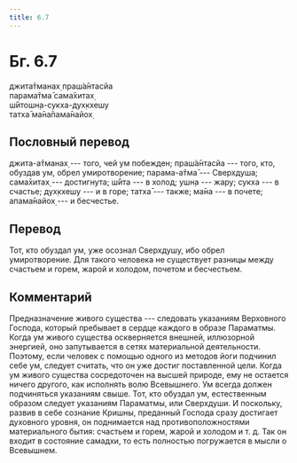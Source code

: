 ```yaml
---
title: 6.7
---
```


# Бг. 6.7
джита̄тманах̣ праш́а̄нтасйа<br/>
парама̄тма̄ сама̄хитах̣<br/>
ш́ӣтошн̣а-сукха-дух̣кхешу<br/>
татха̄ ма̄на̄пама̄найох̣
## Пословный перевод

джита-а̄тманах̣ --- того, чей ум побежден; праш́а̄нтасйа --- того, кто,
обуздав ум, обрел умиротворение; парама-а̄тма̄ --- Сверхдуша; сама̄хитах̣
--- достигнута; ш́ӣта --- в холод; ушн̣а --- жару; сукха --- в счастье;
дух̣кхешу --- и в горе; татха̄ --- также; ма̄на --- в почете; апама̄найох̣
--- и бесчестье.

## Перевод

Тот, кто обуздал ум, уже осознал Сверхдушу, ибо обрел умиротворение. Для
такого человека не существует разницы между счастьем и горем, жарой и
холодом, почетом и бесчестьем.

## Комментарий

Предназначение живого существа --- следовать указаниям Верховного
Господа, который пребывает в сердце каждого в образе Параматмы. Когда ум
живого существа оскверняется внешней, иллюзорной энергией, оно
запутывается в сетях материальной деятельности. Поэтому, если человек с
помощью одного из методов йоги подчинил себе ум, следует считать, что он
уже достиг поставленной цели. Когда ум живого существа сосредоточен на
высшей природе, ему не остается ничего другого, как исполнять волю
Всевышнего. Ум всегда должен подчиняться указаниям свыше. Тот, кто
обуздал ум, естественным образом следует указаниям Параматмы, или
Сверхдуши. И поскольку, развив в себе сознание Кришны, преданный Господа
сразу достигает духовного уровня, он поднимается над противоположностями
материального бытия: счастьем и горем, жарой и холодом и т. д. Так он
входит в состояние самадхи, то есть полностью погружается в мысли о
Всевышнем.
